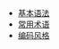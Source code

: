 * [基本语法](GettingStarted/Basic-Syntax.md)
* [常用术语](GettingStarted/Idioms.md)
* [编码风格](GettingStarted/Codong_Conventions.md)
